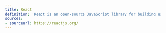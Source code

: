 ```yaml
---
title: React
definition: 'React is an open-source JavaScript library for building user interfaces. It is not exclusive to the web rather it is used with other libraries to render to certain environments. Its component-based library lets you build high quality user interfaces for webpages.'
sources:
- sourceurl: https://reactjs.org/
---
```

